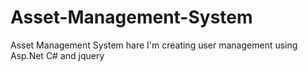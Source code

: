 # Asset-Management-System
Asset Management System hare I'm creating user management using Asp.Net C# and jquery 
